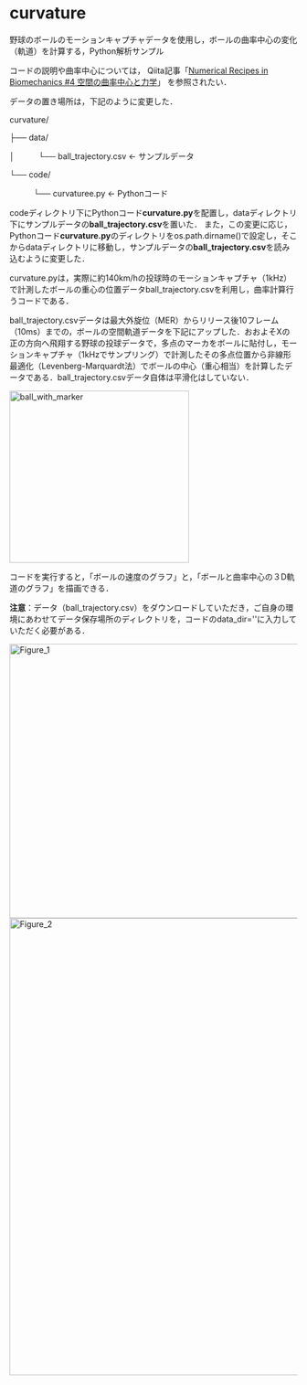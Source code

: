 # curvature
野球のボールのモーションキャプチャデータを使用し，ボールの曲率中心の変化（軌道）を計算する，Python解析サンプル

コードの説明や曲率中心については，
Qiita記事「[Numerical Recipes in Biomechanics #4 空間の曲率中心と力学](https://qiita.com/skill-vis/items/657261e08d7f8452466c)」
を参照されたい．

データの置き場所は，下記のように変更した．

curvature/

├── data/

│　　　└── ball_trajectory.csv  ← サンプルデータ

└── code/

　　　└── curvaturee.py    ← Pythonコード

codeディレクトリ下にPythonコード**curvature.py**を配置し，dataディレクトリ下にサンプルデータの**ball_trajectory.csv**を置いた．
また，この変更に応じ，Pythonコード**curvature.py**のディレクトリをos.path.dirname()で設定し，そこからdataディレクトリに移動し，サンプルデータの**ball_trajectory.csv**を読み込むように変更した．

curvature.pyは，実際に約140km/hの投球時のモーションキャプチャ（1kHz）で計測したボールの重心の位置データball_trajectory.csvを利用し，曲率計算行うコードである．

ball_trajectory.csvデータは最大外旋位（MER）からリリース後10フレーム（10ms）までの，ボールの空間軌道データを下記にアップした．おおよそXの正の方向へ飛翔する野球の投球データで，多点のマーカをボールに貼付し，モーションキャプチャ（1kHzでサンプリング）で計測したその多点位置から非線形最適化（Levenberg-Marquardt法）でボールの中心（重心相当）を計算したデータである．ball_trajectory.csvデータ自体は平滑化はしていない．

<img width="314" height="301" alt="ball_with_marker" src="https://github.com/user-attachments/assets/3d000190-86c3-43a0-8074-e02894d3f808" />


コードを実行すると，「ボールの速度のグラフ」と，「ボールと曲率中心の３D軌道のグラフ」を描画できる．

**注意**：データ（ball_trajectory.csv）をダウンロードしていただき，ご自身の環境にあわせてデータ保存場所のディレクトリを，コードのdata_dir=''に入力していただく必要がある．

<img width="640" height="480" alt="Figure_1" src="https://github.com/user-attachments/assets/431ef70a-9b00-46f2-8235-0358837dee1c" />

<img width="1000" height="800" alt="Figure_2" src="https://github.com/user-attachments/assets/eb79680f-7018-4deb-8f87-b614c9e5ec44" />
